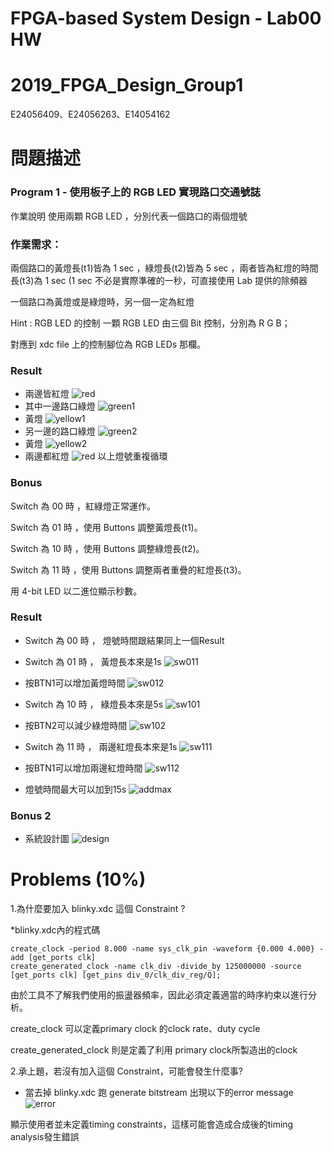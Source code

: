 # FPGA-based System Design - Lab00 HW
# 2019_FPGA_Design_Group1
E24056409、E24056263、E14054162

# 問題描述
### Program 1 - 使用板子上的 RGB LED 實現路口交通號誌
作業說明
使用兩顆 RGB LED ，分別代表一個路口的兩個燈號

### 作業需求：

兩個路口的黃燈長(t1)皆為 1 sec ，綠燈長(t2)皆為 5 sec ，兩者皆為紅燈的時間長(t3)為 1 sec (1 sec 不必是實際準確的一秒，可直接使用 Lab 提供的除頻器

一個路口為黃燈或是綠燈時，另一個一定為紅燈

Hint : RGB LED 的控制
一顆 RGB LED 由三個 Bit 控制，分別為 R G B；

對應到 xdc file 上的控制腳位為 RGB LEDs 那欄。

### Result
 * 兩邊皆紅燈
![red](image/1.jpg)
 * 其中一邊路口綠燈
![green1](image/2.jpg)
 * 黃燈
![yellow1](image/3.jpg)
 * 另一邊的路口綠燈
![green2](image/4.jpg)
 * 黃燈
![yellow2](image/5.jpg)
 * 兩邊都紅燈
![red](image/1.jpg)
以上燈號重複循環

### Bonus 

Switch 為 00 時 ，紅綠燈正常運作。

Switch 為 01 時 ，使用 Buttons 調整黃燈長(t1)。

Switch 為 10 時 ，使用 Buttons 調整綠燈長(t2)。

Switch 為 11 時 ，使用 Buttons 調整兩者重疊的紅燈長(t3)。

用 4-bit LED 以二進位顯示秒數。

### Result
 * Switch 為 00 時 ， 燈號時間跟結果同上一個Result

 * Switch 為 01 時 ， 黃燈長本來是1s
![sw011](image/sw011.jpg)
 * 按BTN1可以增加黃燈時間
![sw012](image/sw012.jpg)
 * Switch 為 10 時 ， 綠燈長本來是5s
![sw101](image/sw101.jpg)
 * 按BTN2可以減少綠燈時間
![sw102](image/sw102.jpg)
 * Switch 為 11 時 ， 兩邊紅燈長本來是1s
![sw111](image/sw111.jpg)
 * 按BTN1可以增加兩邊紅燈時間
![sw112](image/sw112.jpg)
 * 燈號時間最大可以加到15s
![addmax](image/addmax.jpg)


### Bonus 2 
 * 系統設計圖 
![design](image/block_diagram.png)

# Problems (10%)
1.為什麼要加入 blinky.xdc 這個 Constraint ?
 
 *blinky.xdc內的程式碼
 
    create_clock -period 8.000 -name sys_clk_pin -waveform {0.000 4.000} -add [get_ports clk]
    create_generated_clock -name clk_div -divide_by 125000000 -source [get_ports clk] [get_pins div_0/clk_div_reg/Q];
    
    
由於工具不了解我們使用的振盪器頻率，因此必須定義適當的時序約束以進行分析。

create_clock 可以定義primary clock 的clock rate、duty cycle

create_generated_clock 則是定義了利用 primary clock所製造出的clock


2.承上題，若沒有加入這個 Constraint，可能會發生什麼事?
 * 當去掉 blinky.xdc 跑 generate bitstream 出現以下的error message
 ![error](image/error.PNG)
 
 顯示使用者並未定義timing constraints，這樣可能會造成合成後的timing analysis發生錯誤

